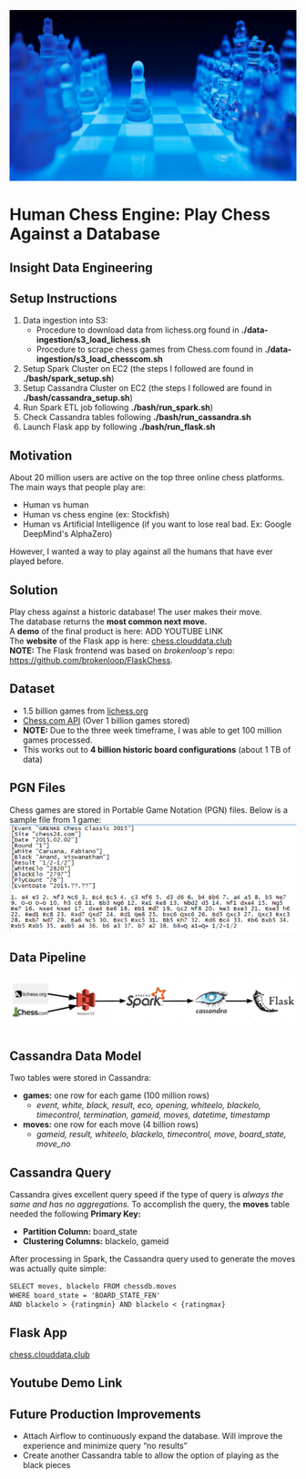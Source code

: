 <p align="center">
    <img src="images/chess-cover.PNG" width="800" height="300"/>
</p>

# Human Chess Engine: Play Chess Against a Database
## Insight Data Engineering

## Setup Instructions
1. Data ingestion into S3:
    + Procedure to download data from lichess.org found in **./data-ingestion/s3_load_lichess.sh**
    + Procedure to scrape chess games from Chess.com found in **./data-ingestion/s3_load_chesscom.sh**
2. Setup Spark Cluster on EC2 (the steps I followed are found in  **./bash/spark_setup.sh**)
3. Setup Cassandra Cluster on EC2 (the steps I followed are found in  **./bash/cassandra_setup.sh**)
4. Run Spark ETL job following **./bash/run_spark.sh**)
5. Check Cassandra tables following **./bash/run_cassandra.sh**
6. Launch Flask app by following **./bash/run_flask.sh**

## Motivation
About 20 million users are active on the top three online chess platforms. The main ways that people play are:
- Human vs human
- Human vs chess engine (ex: Stockfish)
- Human vs Artificial Intelligence (if you want to lose real bad. Ex: Google DeepMind's AlphaZero)

However, I wanted a way to play against all the humans that have ever played before.

## Solution
Play chess against a historic database! The user makes their move.  
The database returns the **most common next move.**  
A **demo** of the final product is here: ADD YOUTUBE LINK  
The **website** of the Flask app is here: [chess.clouddata.club](http://chess.clouddata.club/)  
**NOTE:** The Flask frontend was based on *brokenloop's* repo: https://github.com/brokenloop/FlaskChess. 

## Dataset
- 1.5 billion games from [lichess.org](https://database.lichess.org/)
- [Chess.com API](https://www.chess.com/news/view/published-data-api) (Over 1 billion games stored) 
- **NOTE:** Due to the three week timeframe, I was able to get 100 million games processed.
- This works out to **4 billion historic board configurations** (about 1 TB of data)

## PGN Files
Chess games are stored in Portable Game Notation (PGN) files. Below is a sample file from 1 game:
<img src="images/pgn-file.png">

## Data Pipeline
<img src="images/pipeline.PNG">

## Cassandra Data Model
Two tables were stored in Cassandra:
- **games:** one row for each game (100 million rows)
    + *event, white, black, result, eco, opening, whiteelo, blackelo, timecontrol, termination, gameid, moves, datetime, timestamp*
- **moves:** one row for each move (4 billion rows)
    + *gameid, result, whiteelo, blackelo, timecontrol, move, board_state, move_no*

## Cassandra Query
Cassandra gives excellent query speed if the type of query is *always the same and has no aggregations.*
To accomplish the query, the **moves** table needed the following **Primary Key:**
- **Partition Column:** board_state
- **Clustering Columns:** blackelo, gameid 

After processing in Spark, the Cassandra query used to generate the moves was actually quite simple:
```
SELECT moves, blackelo FROM chessdb.moves
WHERE board_state = 'BOARD_STATE_FEN' 
AND blackelo > {ratingmin} AND blackelo < {ratingmax}
```

## Flask App
[chess.clouddata.club](http://chess.clouddata.club/)

## Youtube Demo Link

## Future Production Improvements
- Attach Airflow to continuously expand the database. Will improve the experience and minimize query “no results”
- Create another Cassandra table to allow the option of playing as the black pieces